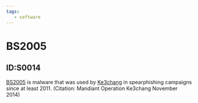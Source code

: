 ```yaml
---
tags:
   - software
---
```

# BS2005
## ID:S0014
[BS2005](/mitre/software/S0014) is malware that was used by [Ke3chang](/mitre/groups/G0004) in spearphishing campaigns since at least 2011. (Citation: Mandiant Operation Ke3chang November 2014)
